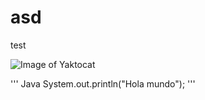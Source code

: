  # asd
 test

![Image of Yaktocat](https://octodex.github.com/images/yaktocat.png)

''' Java
System.out.println("Hola mundo");
'''
